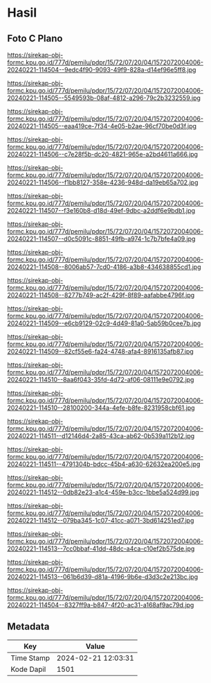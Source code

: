 # Hasil

## Foto C Plano

https://sirekap-obj-formc.kpu.go.id/777d/pemilu/pdpr/15/72/07/20/04/1572072004006-20240221-114504--9edc4f90-9093-49f9-828a-d14ef96e5ff8.jpg

https://sirekap-obj-formc.kpu.go.id/777d/pemilu/pdpr/15/72/07/20/04/1572072004006-20240221-114505--5549593b-08af-4812-a296-79c2b3232559.jpg

https://sirekap-obj-formc.kpu.go.id/777d/pemilu/pdpr/15/72/07/20/04/1572072004006-20240221-114505--eaa419ce-7f34-4e05-b2ae-96cf70be0d3f.jpg

https://sirekap-obj-formc.kpu.go.id/777d/pemilu/pdpr/15/72/07/20/04/1572072004006-20240221-114506--c7e28f5b-dc20-4821-965e-a2bd4611a666.jpg

https://sirekap-obj-formc.kpu.go.id/777d/pemilu/pdpr/15/72/07/20/04/1572072004006-20240221-114506--f1bb8127-358e-4236-948d-da19eb65a702.jpg

https://sirekap-obj-formc.kpu.go.id/777d/pemilu/pdpr/15/72/07/20/04/1572072004006-20240221-114507--f3e160b8-d18d-49ef-9dbc-a2ddf6e9bdb1.jpg

https://sirekap-obj-formc.kpu.go.id/777d/pemilu/pdpr/15/72/07/20/04/1572072004006-20240221-114507--d0c5091c-8851-49fb-a974-1c7b7bfe4a09.jpg

https://sirekap-obj-formc.kpu.go.id/777d/pemilu/pdpr/15/72/07/20/04/1572072004006-20240221-114508--8006ab57-7cd0-4186-a3b8-434638855cd1.jpg

https://sirekap-obj-formc.kpu.go.id/777d/pemilu/pdpr/15/72/07/20/04/1572072004006-20240221-114508--8277b749-ac2f-429f-8f89-aafabbe4796f.jpg

https://sirekap-obj-formc.kpu.go.id/777d/pemilu/pdpr/15/72/07/20/04/1572072004006-20240221-114509--e6cb9129-02c9-4d49-81a0-5ab59b0cee7b.jpg

https://sirekap-obj-formc.kpu.go.id/777d/pemilu/pdpr/15/72/07/20/04/1572072004006-20240221-114509--82cf55e6-fa24-4748-afa4-8916135afb87.jpg

https://sirekap-obj-formc.kpu.go.id/777d/pemilu/pdpr/15/72/07/20/04/1572072004006-20240221-114510--8aa6f043-35fd-4d72-af06-08111e9e0792.jpg

https://sirekap-obj-formc.kpu.go.id/777d/pemilu/pdpr/15/72/07/20/04/1572072004006-20240221-114510--28100200-344a-4efe-b8fe-8231958cbf61.jpg

https://sirekap-obj-formc.kpu.go.id/777d/pemilu/pdpr/15/72/07/20/04/1572072004006-20240221-114511--d12146d4-2a85-43ca-ab62-0b539a112b12.jpg

https://sirekap-obj-formc.kpu.go.id/777d/pemilu/pdpr/15/72/07/20/04/1572072004006-20240221-114511--4791304b-bdcc-45b4-a630-62632ea200e5.jpg

https://sirekap-obj-formc.kpu.go.id/777d/pemilu/pdpr/15/72/07/20/04/1572072004006-20240221-114512--0db82e23-a1c4-459e-b3cc-1bbe5a524d99.jpg

https://sirekap-obj-formc.kpu.go.id/777d/pemilu/pdpr/15/72/07/20/04/1572072004006-20240221-114512--079ba345-1c07-41cc-a071-3bd614251ed7.jpg

https://sirekap-obj-formc.kpu.go.id/777d/pemilu/pdpr/15/72/07/20/04/1572072004006-20240221-114513--7cc0bbaf-41dd-48dc-a4ca-c10ef2b575de.jpg

https://sirekap-obj-formc.kpu.go.id/777d/pemilu/pdpr/15/72/07/20/04/1572072004006-20240221-114513--061b6d39-d81a-4196-9b6e-d3d3c2e213bc.jpg

https://sirekap-obj-formc.kpu.go.id/777d/pemilu/pdpr/15/72/07/20/04/1572072004006-20240221-114504--8327ff9a-b847-4f20-ac31-a168af9ac79d.jpg


## Metadata

| Key        | Value               |
| ---------- | ------------------- |
| Time Stamp | 2024-02-21 12:03:31 |
| Kode Dapil | 1501                |



